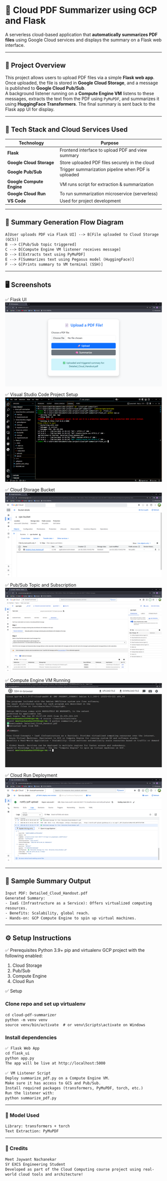 # 📄 Cloud PDF Summarizer using GCP and Flask

A serverless cloud-based application that **automatically summarizes PDF files** using Google Cloud services and displays the summary on a Flask web interface.

---

## 🚀 Project Overview

This project allows users to upload PDF files via a simple **Flask web app**. Once uploaded, the file is stored in **Google Cloud Storage**, and a message is published to **Google Cloud Pub/Sub**.  
A background listener running on a **Compute Engine VM** listens to these messages, extracts the text from the PDF using `PyMuPDF`, and summarizes it using **HuggingFace Transformers**. The final summary is sent back to the Flask app UI for display.

---

## 🧩 Tech Stack and Cloud Services Used

| Technology                | Purpose                                                         |
|---------------------------|-----------------------------------------------------------------|
| **Flask**                 | Frontend interface to upload PDF and view summary               |
| **Google Cloud Storage**  | Store uploaded PDF files securely in the cloud                  |
| **Google Pub/Sub**        | Trigger summarization pipeline when PDF is uploaded             |
| **Google Compute Engine** | VM runs  script for extraction & summarization                  |
| **Google Cloud Run**      |  To run summarization microservice (serverless)                 |
| **VS Code**               | Used for project development                                    |

---

## 🧠 Summary Generation Flow Diagram

```graph TD
A[User uploads PDF via Flask UI] --> B[File uploaded to Cloud Storage (GCS)] 
B --> C[Pub/Sub topic triggered]
C --> D[Compute Engine VM listener receives message]
D --> E[Extracts text using PyMuPDF]
E --> F[Summarizes text using Pegasus model (HuggingFace)]
F --> G[Prints summary to VM terminal (SSH)] 
```
---

## 🖥️ Screenshots

✅ Flask UI
![Flask UI](<Screenshot 2025-06-28 213544.png>)

✅ Visual Studio Code Project Setup
![Visual Studio Code Project Setup](<Screenshot 2025-06-28 213607.png>)

✅ Cloud Storage Bucket
![Cloud Storage Bucket](<Screenshot 2025-06-28 213632.png>)

✅ Pub/Sub Topic and Subscription
![Pub/Sub Topic and Subscription](<Screenshot 2025-06-28 213811.png>)

✅ Compute Engine VM Running 
![Compute Engine VM Running](<Screenshot 2025-06-28 214239.png>)

✅ Cloud Run Deployment
![Cloud Run Deployment](<Screenshot 2025-06-28 214001.png>)

---

## 🧪 Sample Summary Output
```Example of a summarized PDF:
Input PDF: Detailed_Cloud_Handout.pdf
Generated Summary:
- IaaS (Infrastructure as a Service): Offers virtualized computing resources.
- Benefits: Scalability, global reach.
- Hands-on: GCP Compute Engine to spin up virtual machines.
```
---

## ⚙️ Setup Instructions

✅ Prerequisites
Python 3.9+
pip and virtualenv
GCP project with the following enabled:
  1. Cloud Storage
  2. Pub/Sub
  3. Compute Engine
  4. Cloud Run

✅ Setup
### Clone repo and set up virtualenv
```git clone https://github.com/Meet3724/cloud-pdf-summarizer.git 
cd cloud-pdf-summarizer
python -m venv venv
source venv/bin/activate  # or venv\Scripts\activate on Windows
```
### Install dependencies

```pip install -r requirements.txt
✅ Flask Web App
cd flask_ui
python app.py
The app will be live at http://localhost:5000

✅ VM Listener Script
Deploy summarize_pdf.py on a Compute Engine VM.
Make sure it has access to GCS and Pub/Sub.
Install required packages (transformers, PyMuPDF, torch, etc.)
Run the listener with:
python summarize_pdf.py
```
--- 

### 🧠 Model Used
```Model: google/pegasus-xsum (via HuggingFace Transformers)
Library: transformers + torch
Text Extraction: PyMuPDF
```
--- 

### 🧾 Credits
```
Meet Jaywant Nachanekar
SY EXCS Engineering Student
Developed as part of the Cloud Computing course project using real-world cloud tools and architecture!
```
